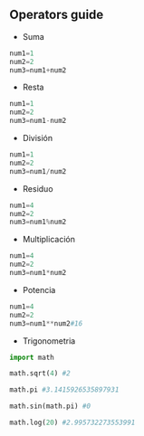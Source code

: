 ## Operators guide

- Suma

```python
num1=1
num2=2
num3=num1+num2
```

- Resta

```python
num1=1
num2=2
num3=num1-num2
```

- División

```python
num1=1
num2=2
num3=num1/num2
```

- Residuo

```python
num1=4
num2=2
num3=num1%num2
```

- Multiplicación

```python
num1=4
num2=2
num3=num1*num2
```

- Potencia

```python
num1=4
num2=2
num3=num1**num2#16
```

- Trigonometria

```python
import math

math.sqrt(4) #2

math.pi #3.1415926535897931

math.sin(math.pi) #0

math.log(20) #2.995732273553991
```
